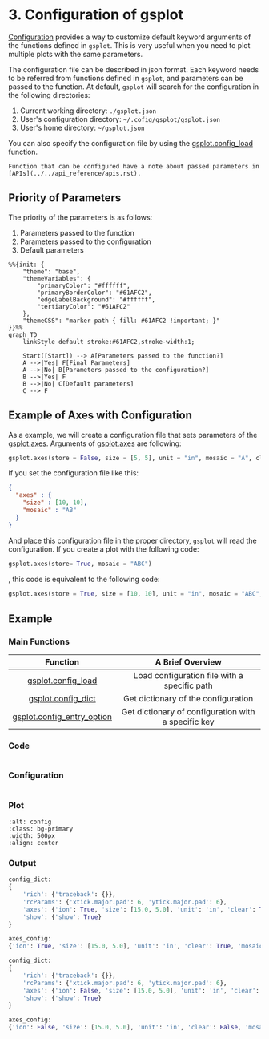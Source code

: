# 3. Configuration of gsplot

[Configuration](#gsplot.config.config) provides a way to customize default keyword arguments of the functions defined in `gsplot`. This is very useful when you need to plot multiple plots with the same parameters.

The configuration file can be described in json format. Each keyword needs to be referred from functions defined in `gsplot`, and parameters can be passed to the function. At default, `gsplot` will search for the configuration in the following directories:

1. Current working directory: `./gsplot.json`
2. User's configuration directory: `~/.cofig/gsplot/gsplot.json`
3. User's home directory: `~/gsplot.json`

You can also specify the configuration file by using the [gsplot.config_load](#gsplot.config.config.config_load) function.

```{note}
Function that can be configured have a note about passed parameters in [APIs](../../api_reference/apis.rst).
```

## Priority of Parameters

The priority of the parameters is as follows:

1. Parameters passed to the function
2. Parameters passed to the configuration
3. Default parameters

```{mermaid}
%%{init: {
    "theme": "base", 
    "themeVariables": {
        "primaryColor": "#ffffff", 
        "primaryBorderColor": "#61AFC2",
        "edgeLabelBackground": "#ffffff",
        "tertiaryColor": "#61AFC2"
    },
    "themeCSS": "marker path { fill: #61AFC2 !important; }"
}}%%
graph TD
    linkStyle default stroke:#61AFC2,stroke-width:1;

    Start([Start]) --> A[Parameters passed to the function?]
    A -->|Yes| F[Final Parameters]
    A -->|No| B[Parameters passed to the configuration?]
    B -->|Yes| F
    B -->|No| C[Default parameters]
    C --> F
```

## Example of Axes with Configuration

As a example, we will create a configuration file that sets parameters of the [gsplot.axes](#gsplot.figure.axes.axes). Arguments of [gsplot.axes](#gsplot.figure.axes.axes) are following:

```python
gsplot.axes(store = False, size = [5, 5], unit = "in", mosaic = "A", clear = True, ion = False)
```

If you set the configuration file like this:

```json
{
  "axes" : {
    "size" : [10, 10],
    "mosaic" : "AB"
  }
}
```

And place this configuration file in the proper directory, `gsplot` will read the configuration. If you create a plot with the following code:

```python
gsplot.axes(store= True, mosaic = "ABC")
```

, this code is equivalent to the following code:

```python
gsplot.axes(store = True, size = [10, 10], unit = "in", mosaic = "ABC", clear = True, ion = False)
```

## Example

### Main Functions

| Function                                                | A Brief Overview                             |
| :---:                                                   | :-------:                                    |
| [gsplot.config_load](#gsplot.config.config.config_load) | Load configuration file with a specific path |
| [gsplot.config_dict](#gsplot.config.config.config_dict) | Get dictionary of the configuration          |
| [gsplot.config_entry_option](#gsplot.config.config.config_entry_option)                 | Get dictionary of configuration with a specific key                        |

### Code

```{literalinclude} ../../../demo/3_config/config.py
```

### Configuration

```{literalinclude} ../../../demo/3_config/gsplot.json
```

### Plot

```{image} ../../../demo/3_config/config.png
:alt: config
:class: bg-primary
:width: 500px
:align: center
```

### Output

```python
config_dict:
{
    'rich': {'traceback': {}},
    'rcParams': {'xtick.major.pad': 6, 'ytick.major.pad': 6},
    'axes': {'ion': True, 'size': [15.0, 5.0], 'unit': 'in', 'clear': True, 'mosaic': 'ABC'},
    'show': {'show': True}
}

axes_config:
{'ion': True, 'size': [15.0, 5.0], 'unit': 'in', 'clear': True, 'mosaic': 'ABC'}

config_dict:
{
    'rich': {'traceback': {}},
    'rcParams': {'xtick.major.pad': 6, 'ytick.major.pad': 6},
    'axes': {'ion': False, 'size': [15.0, 5.0], 'unit': 'in', 'clear': False, 'mosaic': 'ABC'},
    'show': {'show': True}
}

axes_config:
{'ion': False, 'size': [15.0, 5.0], 'unit': 'in', 'clear': False, 'mosaic': 'ABC'}
```
